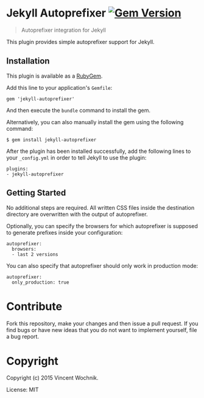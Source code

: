 # Jekyll Autoprefixer [![Gem Version](https://badge.fury.io/rb/jekyll-autoprefixer.png)](http://badge.fury.io/rb/jekyll-autoprefixer)

> Autoprefixer integration for Jekyll

This plugin provides simple autoprefixer support for Jekyll.

## Installation

This plugin is available as a [RubyGem][ruby-gem].

Add this line to your application's `Gemfile`:

```
gem 'jekyll-autoprefixer'
```

And then execute the `bundle` command to install the gem.

Alternatively, you can also manually install the gem using the following command:

```
$ gem install jekyll-autoprefixer
```

After the plugin has been installed successfully, add the following lines to your `_config.yml` in order to tell Jekyll to use the plugin:

```
plugins:
- jekyll-autoprefixer
```

## Getting Started

No additional steps are required. All written CSS files inside the destination
directory are overwritten with the output of autoprefixer.

Optionally, you can specify the browsers for which autoprefixer is supposed to generate prefixes inside your configuration:

```
autoprefixer:
  browsers:
  - last 2 versions
```

You can also specify that autoprefixer should only work in production mode:

```
autoprefixer:
  only_production: true
```

# Contribute

Fork this repository, make your changes and then issue a pull request. If you find bugs or have new ideas that you do not want to implement yourself, file a bug report.

# Copyright

Copyright (c) 2015 Vincent Wochnik.

License: MIT

[ruby-gem]: https://rubygems.org/gems/jekyll-email-protect
